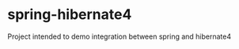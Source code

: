 spring-hibernate4
=================

Project intended to demo integration between spring and hibernate4

